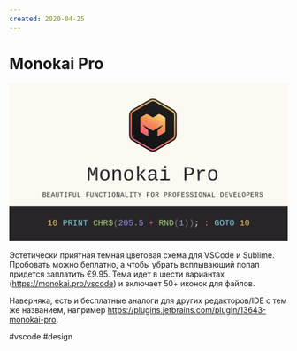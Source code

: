 ```yaml
---
created: 2020-04-25
---
```


# Monokai Pro

![Monokai Pro logo](monokaipro.jpeg "Monokai Pro logo")

Эстетически приятная темная цветовая схема для VSCode и Sublime. 
Пробовать можно беплатно, а чтобы убрать всплывающий попап придется заплатить €9.95. Тема идет в шести вариантах (https://monokai.pro/vscode) и включает 50+ иконок для файлов.

Наверняка, есть и бесплатные аналоги для других редакторов/IDE с тем же названием, например
https://plugins.jetbrains.com/plugin/13643-monokai-pro.

#vscode #design
